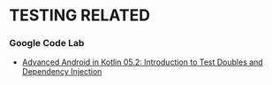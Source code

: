 # TESTING RELATED
### Google Code Lab
- [Advanced Android in Kotlin 05.2: Introduction to Test Doubles and Dependency Injection](https://codelabs.developers.google.com/codelabs/advanced-android-kotlin-training-testing-test-doubles/#14)
